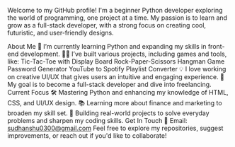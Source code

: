 Welcome to my GitHub profile! I'm a beginner Python developer exploring the world of programming, one project at a time. My passion is to learn and grow as a full-stack developer, with a strong focus on creating cool, futuristic, and user-friendly designs.

About Me
🌱 I’m currently learning Python and expanding my skills in front-end development.
👨‍💻 I’ve built various projects, including games and tools, like:
Tic-Tac-Toe with Display Board
Rock-Paper-Scissors
Hangman Game
Password Generator
YouTube to Spotify Playlist Converter
💡 I love working on creative UI/UX that gives users an intuitive and engaging experience.
🔭 My goal is to become a full-stack developer and dive into freelancing.
Current Focus
🛠️ Mastering Python and enhancing my knowledge of HTML, CSS, and UI/UX design.
📚 Learning more about finance and marketing to broaden my skill set.
🎯 Building real-world projects to solve everyday problems and sharpen my coding skills.
Get In Touch
📧 Email: sudhanshu0300@gmail.com
Feel free to explore my repositories, suggest improvements, or reach out if you'd like to collaborate!
